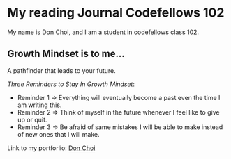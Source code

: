 # My reading Journal Codefellows 102

My name is Don Choi, and I am a student in codefellows class 102.


## **Growth Mindset is to me**...

A pathfinder that leads to your future.

*Three Reminders to Stay In Growth Mindset*:

- Reminder 1 => Everything will eventually become a past even the time I am writing this.
- Reminder 2 => Think of myself in the future whenever I feel like to give up or quit.
- Reminder 3 => Be afraid of same mistakes I will be able to make instead of new ones that I will make.


Link to my portforlio: [Don Choi](https://github.com/dchoi294)
